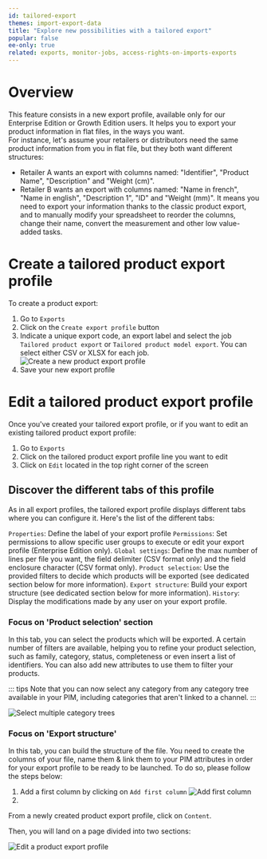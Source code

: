 ```yaml
---
id: tailored-export
themes: import-export-data
title: "Explore new possibilities with a tailored export"
popular: false
ee-only: true
related: exports, monitor-jobs, access-rights-on-imports-exports
---
```


# Overview

This feature consists in a new export profile, available only for our Enterprise Edition or Growth Edition users.
It helps you to export your product information in flat files, in the ways you want.  
For instance, let's assume your retailers or distributors need the same product information from you in flat file, but they both want different structures:  
* Retailer A wants an export with columns named: "Identifier", "Product Name", "Description" and "Weight (cm)".
* Retailer B wants an export with columns named: "Name in french", "Name in english", "Description 1", "ID" and "Weight (mm)".
It means you need to export your information thanks to the classic product export, and to manually modify your spreadsheet to reorder the columns, change their name, convert the measurement and other low value-added tasks.  

# Create a tailored product export profile

To create a product export:
1. Go to `Exports`
1. Click on the `Create export profile` button
1. Indicate a unique export code, an export label and select the job `Tailored product export` or `Tailored product model export`. You can select either CSV or XLSX for each job.
![Create a new product export profile](../img/TailoredExport_Create-export-profile.png)
1. Save your new export profile

# Edit a tailored product export profile

Once you've created your tailored export profile, or if you want to edit an existing tailored product export profile:
1. Go to `Exports`
1. Click on the tailored product export profile line you want to edit
1. Click on `Edit` located in the top right corner of the screen  

## Discover the different tabs of this profile

As in all export profiles, the tailored export profile displays different tabs where you can configure it. Here's the list of the different tabs:

`Properties`: Define the label of your export profile
`Permissions`: Set permissions to allow specific user groups to execute or edit your export profile (Enterprise Edition only).
`Global settings`: Define the max number of lines per file you want, the field delimiter (CSV format only) and the field enclosure character (CSV format only).
`Product selection`: Use the provided filters to decide which products will be exported (see dedicated section below for more information).
`Export structure`: Build your export structure (see dedicated section below for more information).
`History`: Display the modifications made by any user on your export profile.


### Focus on 'Product selection' section

In this tab, you can select the products which will be exported.
A certain number of filters are available, helping you to refine your product selection, such as family, category, status, completeness or even insert a list of identifiers. You can also add new attributes to use them to filter your products.

::: tips
Note that you can now select any category from any category tree available in your PIM, including categories that aren't linked to a channel.
:::

![Select multiple category trees](../img/TailoredExport_Select-categories.png)

### Focus on 'Export structure'

In this tab, you can build the structure of the file.
You need to create the columns of your file, name them & link them to your PIM attributes in order for your export profile to be ready to be launched.
To do so, please follow the steps below:
1.  Add a first column by clicking on `Add first column`
![Add first column](../img/TailoredExport_Add-first-column.png)
1.  

From a newly created product export profile, click on `Content`.

Then, you will land on a page divided into two sections:

![Edit a product export profile](../img/Exports_EditContent.png)
